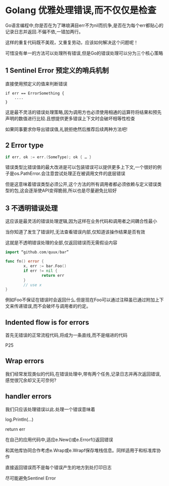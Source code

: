 
# Golang 优雅处理错误,而不仅仅是检查

Go语言编程中,你是否在为了琳琅满目err不为nil而抗争,是否在为每个err都贴心的记录日志并返回.不偏不依,一错加两行。

这样的重复代码既不美观，又重复劳动，应该如何解决这个问题呢！

可惜没有单一的方法可以处理所有错误,但是Go的错误处理可以分为三个核心策略

## 1 Sentinel Error 预定义的哨兵机制

直接使用预定义的值来判断错误

```Golang
if err == ErrorSomething {
    ....
}
```

这是最不灵活的错误处理策略,因为调用方也必须使用相通的运算符将结果和预先声明的数值进行比较.且想提供更多错误上下文时会破坏相等性检查

如果同事要求你导出错误值,礼貌拒绝然后推荐后续两种方法吧!

## 2 Error type

```go
if err, ok := err.(SomeType); ok { … }
```

错误类型比错误值的最大改进是可以包装错误可以提供更多上下文,一个很好的例子是os.PathError.会注意尝试处理正在被调用文件的底层错误

但是这意味着错误类型必须公开,这个方法的所有调用者都必须依赖与定义错误类型的包,这会逐渐使API变得脆弱,所以也是尽量避免比较好

## 3 不透明错误处理

这应该是最灵活的错误处理逻辑,因为这样在业务代码和调用者之间耦合性最小

当你知道了发生了错误时,无法查看错误内部,仅知道该操作结果是否有效

这就是不透明错误处理的全部,仅返回错误而无需假设内容

```go
import “github.com/quux/bar”

func fn() error {
        x, err := bar.Foo()
        if err != nil {
                return err
        }
        // use x
}
```

例如Foo不保证在错误时会返回什么.但是现在Foo可以通过注释虽已通过附加上下文来传递错误,而不会破坏与调用者的约定。




## Indented flow is for errors

首先无错误的正常流程代码,将成为一条直线,而不是缩进的代码

P25

## Wrap errors

我们经常发现类似的代码,在错误处理中,带有两个任务,记录日志并再次返回错误,感觉很冗余却又无可奈何?

## handler errors

我们只应该处理错误以此.处理一个错误意味着

log.Println(...)

return err

在自己的应用代码中,适应e.New()或e.Errorf()返回错误

和其他库协同合作考虑e.Wrap或e.Wrapf保存堆栈信息。同样适用于和标准库协作

直接返回错误而不是每个错误产生的地方到处打印日志



尽可能避免Sentinel Error

